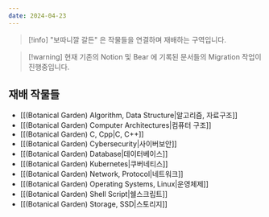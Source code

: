 ```yaml
---
date: 2024-04-23
---
```

> [!info] "보따니깔 갈든" 은 작물들을 연결하며 재배하는 구역입니다.

> [!warning] 현재 기존의 Notion 및 Bear 에 기록된 문서들의 Migration 작업이 진행중입니다.

## 재배 작물들

- [[(Botanical Garden) Algorithm, Data Structure|알고리즘, 자료구조]]
- [[(Botanical Garden) Computer Architectures|컴퓨터 구조]]
- [[(Botanical Garden) C, Cpp|C, C++]]
- [[(Botanical Garden) Cybersecurity|사이버보안]]
- [[(Botanical Garden) Database|데이터베이스]]
- [[(Botanical Garden) Kubernetes|쿠버네티스]]
- [[(Botanical Garden) Network, Protocol|네트워크]]
- [[(Botanical Garden) Operating Systems, Linux|운영체제]]
- [[(Botanical Garden) Shell Script|쉘스크립트]]
- [[(Botanical Garden) Storage, SSD|스토리지]]